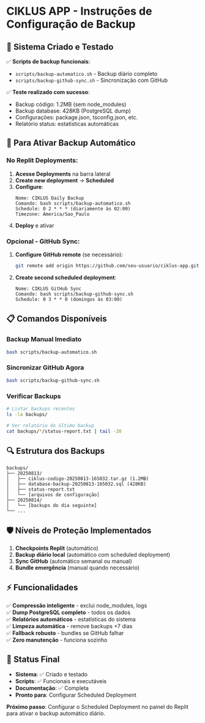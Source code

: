 # CIKLUS APP - Instruções de Configuração de Backup

## 🎯 Sistema Criado e Testado

✅ **Scripts de backup funcionais**:
- `scripts/backup-automatico.sh` - Backup diário completo
- `scripts/backup-github-sync.sh` - Sincronização com GitHub

✅ **Teste realizado com sucesso**:
- Backup código: 1.2MB (sem node_modules)
- Backup database: 428KB (PostgreSQL dump)
- Configurações: package.json, tsconfig.json, etc.
- Relatório status: estatísticas automáticas

## 🚀 Para Ativar Backup Automático

### No Replit Deployments:

1. **Acesse Deployments** na barra lateral
2. **Create new deployment** → **Scheduled**
3. **Configure**:
   ```
   Nome: CIKLUS Daily Backup
   Comando: bash scripts/backup-automatico.sh
   Schedule: 0 2 * * * (diariamente às 02:00)
   Timezone: America/Sao_Paulo
   ```
4. **Deploy** e ativar

### Opcional - GitHub Sync:

1. **Configure GitHub remote** (se necessário):
   ```bash
   git remote add origin https://github.com/seu-usuario/ciklus-app.git
   ```

2. **Create second scheduled deployment**:
   ```
   Nome: CIKLUS GitHub Sync
   Comando: bash scripts/backup-github-sync.sh  
   Schedule: 0 3 * * 0 (domingos às 03:00)
   ```

## 📋 Comandos Disponíveis

### Backup Manual Imediato
```bash
bash scripts/backup-automatico.sh
```

### Sincronizar GitHub Agora
```bash
bash scripts/backup-github-sync.sh
```

### Verificar Backups
```bash
# Listar backups recentes
ls -la backups/

# Ver relatório do último backup
cat backups/*/status-report.txt | tail -20
```

## 🔍 Estrutura dos Backups

```
backups/
├── 20250813/
│   ├── ciklus-codigo-20250813-165032.tar.gz (1.2MB)
│   ├── database-backup-20250813-165032.sql (428KB)
│   ├── status-report.txt
│   └── [arquivos de configuração]
├── 20250814/
│   └── [backups do dia seguinte]
└── ...
```

## 🛡️ Níveis de Proteção Implementados

1. **Checkpoints Replit** (automático)
2. **Backup diário local** (automático com scheduled deployment)
3. **Sync GitHub** (automático semanal ou manual)
4. **Bundle emergência** (manual quando necessário)

## ⚡ Funcionalidades

✅ **Compressão inteligente** - exclui node_modules, logs  
✅ **Dump PostgreSQL completo** - todos os dados  
✅ **Relatórios automáticos** - estatísticas do sistema  
✅ **Limpeza automática** - remove backups +7 dias  
✅ **Fallback robusto** - bundles se GitHub falhar  
✅ **Zero manutenção** - funciona sozinho  

## 🎯 Status Final

- **Sistema**: ✅ Criado e testado
- **Scripts**: ✅ Funcionais e executáveis  
- **Documentação**: ✅ Completa
- **Pronto para**: Configurar Scheduled Deployment

**Próximo passo**: Configurar o Scheduled Deployment no painel do Replit para ativar o backup automático diário.